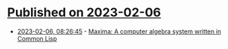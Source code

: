 # [Published on 2023-02-06](index.md)

* [2023-02-06, 08:26:45](https://news.ycombinator.com/item?id=34674758) - [Maxima: A computer algebra system written in Common Lisp](https://maxima.sourceforge.io/)
